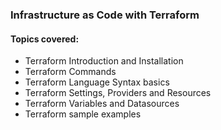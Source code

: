 ### Infrastructure as Code with Terraform
#### Topics covered:
- Terraform Introduction and Installation
- Terraform Commands
- Terraform Language Syntax basics
- Terraform Settings, Providers and Resources
- Terraform Variables and Datasources
- Terraform sample examples

